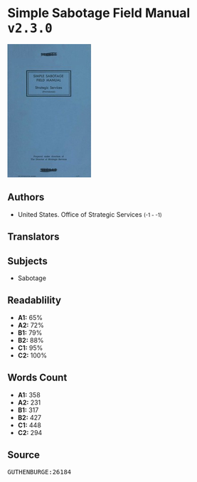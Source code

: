 # Simple Sabotage Field Manual <kbd>v2.3.0</kbd>

![](./cover.medium.jpg "")

## Authors


 - United States. Office of Strategic Services <small>(-1 - -1)</small>

## Translators



## Subjects


 - Sabotage

## Readablility


 - **A1:** 65%
 - **A2:** 72%
 - **B1:** 79%
 - **B2:** 88%
 - **C1:** 95%
 - **C2:** 100%

## Words Count


 - **A1:** 358
 - **A2:** 231
 - **B1:** 317
 - **B2:** 427
 - **C1:** 448
 - **C2:** 294

## Source


<kbd>GUTHENBURGE:26184</kbd>
